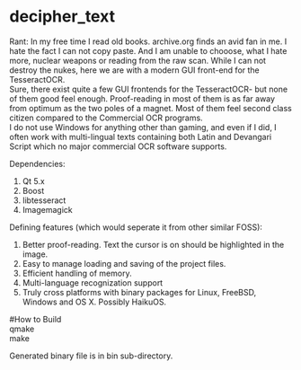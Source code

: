 # decipher_text
Rant:
In my free time I read old books. archive.org finds an avid fan in me. I hate the fact I can not copy paste. And I am unable to chooose, what I hate more, nuclear weapons or reading from the raw scan. While I can not destroy the nukes, here we are with a modern GUI front-end for the TesseractOCR.  
Sure, there exist quite a few GUI frontends for the TesseractOCR- but none of them good feel enough. Proof-reading in most of them is as far away from optimum as the two poles of a magnet. Most of them feel second class citizen compared to the Commercial OCR programs.  
I do not use Windows for anything other than gaming, and even if I did, I often work with multi-lingual texts containing both Latin and Devangari Script which no major commercial OCR software supports.  

Dependencies:
1. Qt 5.x  
2. Boost  
3. libtesseract  
4. Imagemagick  

Defining features (which would seperate it from other similar FOSS):
1. Better proof-reading. Text the cursor is on should be highlighted in the image.  
2. Easy to manage loading and saving of the project files.  
3. Efficient handling of memory.  
4. Multi-language recognization support  
5. Truly cross platforms with binary packages for Linux, FreeBSD, Windows and OS X. Possibly HaikuOS.  

#How to Build  
qmake  
make  

Generated binary file is in bin sub-directory.
